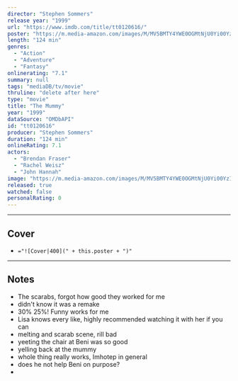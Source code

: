 ```yaml
---
director: "Stephen Sommers"
release year: "1999"
url: "https://www.imdb.com/title/tt0120616/"
poster: "https://m.media-amazon.com/images/M/MV5BMTY4YWE0OGMtNjU0Yi00YzIwLTk3NTktM2ZiYWQwNjM4MmMxXkEyXkFqcGc@._V1_SX300.jpg"
length: "124 min"
genres: 
  - "Action"
  - "Adventure"
  - "Fantasy"
onlinerating: "7.1"
summary: null
tags: "mediaDB/tv/movie"
thruline: "delete after here"
type: "movie"
title: "The Mummy"
year: "1999"
dataSource: "OMDbAPI"
id: "tt0120616"
producer: "Stephen Sommers"
duration: "124 min"
onlineRating: 7.1
actors: 
  - "Brendan Fraser"
  - "Rachel Weisz"
  - "John Hannah"
image: "https://m.media-amazon.com/images/M/MV5BMTY4YWE0OGMtNjU0Yi00YzIwLTk3NTktM2ZiYWQwNjM4MmMxXkEyXkFqcGc@._V1_SX300.jpg"
released: true
watched: false
personalRating: 0
---
```



---
## Cover

- `="![Cover|400](" + this.poster + ")"`

---
## Notes
- The scarabs, forgot how good they worked for me
- didn't know it was a remake
- 30% 25%! Funny works for me
- Lisa knows every like, highly recommended watching it with her if you can 
- melting and scarab scene, rill bad
- yeeting the chair at Beni was so good
- yelling back at the mummy 
- whole thing really works, Imhotep in general 
- does he not help Beni on purpose?
- 
